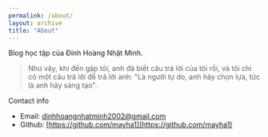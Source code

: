 ```yaml
---
permalink: /about/
layout: archive
title: "About"
---
```


Blog học tập của Đinh Hoàng Nhật Minh.
> Như vậy, khi đến gặp tôi, anh đã biết câu trả lời của tôi rồi, và tôi chỉ có một câu trả lời để trả lời anh: "Là người tự do, anh hãy chọn lựa, tức là anh hãy sáng tạo".


Contact info
- Email: [dinhhoangnhatminh2002@gmail.com](mailto:dinhhoangnhatminh2002@gmail.com)
- Github: [https://github.com/mayha1](https://github.com/mayha1)
